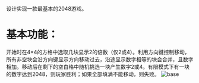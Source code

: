 设计实现一款最基本的2048游戏。

基本功能：
======

开始时在4*4的方格中选取几块显示2的倍数（仅2或4）。利用方向键控制移动，所有非空块会沿方向键显示方向移动过去，沿途显示数字相等的块会合并，且数字相加。移动后在剩下的空白格中随机挑选一块产生数字2或4。有限模式下有一块的数字达到2048，则玩家胜利；如果全部填满不能移动，则失败。
![base](https://github.com/blackwings0325/2048/blob/master/picture/base.png)


